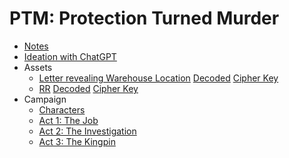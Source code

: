# PTM: Protection Turned Murder

* [Notes](./notes.md)
* [Ideation with ChatGPT](./gpt_protection_job.md)
* Assets
  * [Letter revealing Warehouse Location](./letter.encoded) [Decoded](./letter.decoded) [Cipher Key](./letter.key)
  * [RR](./rr.encoded) [Decoded](./rr.decoded) [Cipher Key](./rr.key)
* Campaign
  * [Characters](./characters.md)
  * [Act 1: The Job](./act1.md)
  * [Act 2: The Investigation](./act2.md)
  * [Act 3: The Kingpin](./act3.md)